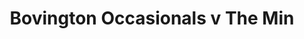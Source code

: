 ---
year: "1999"
serialNumber: "0233" 
game: "Bovington Occasionals"
title: "Bovington Occasionals v The Min"
gameLocation: ""
gameDate: ""
result: ""
resultType: ""
type: "game"
---